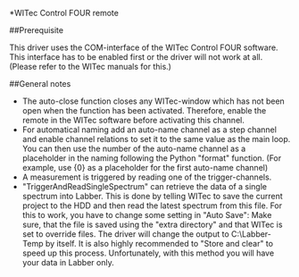 *WITec Control FOUR remote

##Prerequisite

This driver uses the COM-interface of the WITec Control FOUR software. This interface has to be enabled first or the driver will not work at all. (Please refer to the WITec manuals for this.)

##General notes
- The auto-close function closes any WITec-window which has not been open when the function has been activated. Therefore, enable the remote in the WITec software before activating this channel.
- For automatical naming add an auto-name channel as a step channel and enable channel relations to set it to the same value as the main loop. You can then use the number of the auto-name channel as a placeholder in the naming following the Python "format" function. (For example, use {0} as a placeholder for the first auto-name channel)
- A measurement is triggered by reading one of the trigger-channels.
- "TriggerAndReadSingleSpectrum" can retrieve the data of a single spectrum into Labber. This is done by telling WITec to save the current project to the HDD and then read the latest spectrum from this file. For this to work, you have to change some setting in "Auto Save": Make sure, that the file is saved using the "extra directory" and that WITec is set to override files. The driver will change the output to C:\Labber-Temp by itself. It is also highly recommended to "Store and clear" to speed up this process. Unfortunately, with this method you will have your data in Labber only.